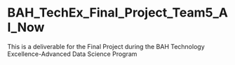 # BAH_TechEx_Final_Project_Team5_AI_Now
This is a deliverable for the Final Project during the BAH Technology Excellence-Advanced Data Science Program
